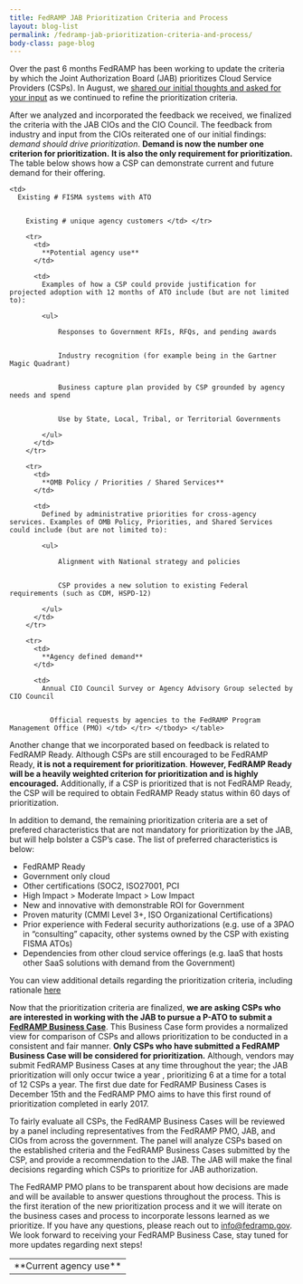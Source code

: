 ```yaml
---
title: FedRAMP JAB Prioritization Criteria and Process
layout: blog-list
permalink: /fedramp-jab-prioritization-criteria-and-process/
body-class: page-blog
---
```

Over the past 6 months FedRAMP has been working to update the criteria by which the Joint Authorization Board (JAB) prioritizes Cloud Service Providers (CSPs). In August, we [shared our initial thoughts and asked for your input](https://www.fedramp.gov/fedramp-jab-prioritization-help-us-shape-who-works-with-the-jab/) as we continued to refine the prioritization criteria.

After we analyzed and incorporated the feedback we received, we finalized the criteria with the JAB CIOs and the CIO Council. The feedback from industry and input from the CIOs reiterated one of our initial findings: _demand should drive prioritization_. **Demand is now the number one criterion for prioritization.** **It is also the only requirement for prioritization.** The table below shows how a CSP can demonstrate current and future demand for their offering.

<table>
  <tr>
    <td>
      **Current agency use**
    </td>

    <td>
      Existing # FISMA systems with ATO  


        Existing # unique agency customers </td> </tr>

        <tr>
          <td>
            **Potential agency use**
          </td>

          <td>
            Examples of how a CSP could provide justification for projected adoption with 12 months of ATO include (but are not limited to):

            <ul>

                Responses to Government RFIs, RFQs, and pending awards 


                Industry recognition (for example being in the Gartner Magic Quadrant)


                Business capture plan provided by CSP grounded by agency needs and spend


                Use by State, Local, Tribal, or Territorial Governments

            </ul>
          </td>
        </tr>

        <tr>
          <td>
            **OMB Policy / Priorities / Shared Services**
          </td>

          <td>
            Defined by administrative priorities for cross-agency services. Examples of OMB Policy, Priorities, and Shared Services could include (but are not limited to):

            <ul>

                Alignment with National strategy and policies


                CSP provides a new solution to existing Federal requirements (such as CDM, HSPD-12)

            </ul>
          </td>
        </tr>

        <tr>
          <td>
            **Agency defined demand**
          </td>

          <td>
            Annual CIO Council Survey or Agency Advisory Group selected by CIO Council  


              Official requests by agencies to the FedRAMP Program Management Office (PMO) </td> </tr> </tbody> </table>

Another change that we incorporated based on feedback is related to FedRAMP Ready. Although CSPs are still encouraged to be FedRAMP Ready, **it is not a requirement for prioritization**. **However, FedRAMP Ready will be a heavily weighted criterion for prioritization and is highly encouraged.** Additionally, if a CSP is prioritized that is not FedRAMP Ready, the CSP will be required to obtain FedRAMP Ready status within 60 days of prioritization.

In addition to demand, the remaining prioritization criteria are a set of prefered characteristics that are not mandatory for prioritization by the JAB, but will help bolster a CSP’s case. The list of preferred characteristics is below:

* FedRAMP Ready
* Government only cloud
* Other certifications (SOC2, ISO27001, PCI
* High Impact > Moderate Impact > Low Impact
* New and innovative with demonstrable ROI for Government
* Proven maturity (CMMI Level 3+, ISO Organizational Certifications)
* Prior experience with Federal security authorizations (e.g. use of a 3PAO in “consulting” capacity, other systems owned by the CSP with existing FISMA ATOs)
* Dependencies from other cloud service offerings (e.g. IaaS that hosts other SaaS solutions with demand from the Government)

You can view additional details regarding the prioritization criteria, including rationale [here](https://s3.amazonaws.com/sitesusa/wp-content/uploads/sites/482/2016/06/FedRAMP-JAB-PATO-Prioritization-Criteria-11102016-2.pdf)

Now that the prioritization criteria are finalized, **we are asking CSPs who are interested in working with the JAB to pursue a P-ATO to submit a [FedRAMP Business Case](https://s3.amazonaws.com/sitesusa/wp-content/uploads/sites/482/2016/06/FedRAMP-Business-Case-Form_Interactive_161110v2-2.pdf)**. This Business Case form provides a normalized view for comparison of CSPs and allows prioritization to be conducted in a consistent and fair manner. **Only CSPs who have submitted a FedRAMP Business Case will be considered for prioritization.** Although, vendors may submit FedRAMP Business Cases at any time throughout the year; the JAB prioritization will only occur twice a year , prioritizing 6 at a time for a total of 12 CSPs a year. The first due date for FedRAMP Business Cases is December 15th and the FedRAMP PMO aims to have this first round of prioritization completed in early 2017.

To fairly evaluate all CSPs, the FedRAMP Business Cases will be reviewed by a panel including representatives from the FedRAMP PMO, JAB, and CIOs from across the government. The panel will analyze CSPs based on the established criteria and the FedRAMP Business Cases submitted by the CSP, and provide a recommendation to the JAB. The JAB will make the final decisions regarding which CSPs to prioritize for JAB authorization.

The FedRAMP PMO plans to be transparent about how decisions are made and will be available to answer questions throughout the process. This is the first iteration of the new prioritization process and it we will iterate on the business cases and process to incorporate lessons learned as we prioritize. If you have any questions, please reach out to [info@fedramp.gov](mailto:info@fedramp.gov). We look forward to receiving your FedRAMP Business Case, stay tuned for more updates regarding next steps! 
